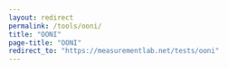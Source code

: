 ```yaml
---
layout: redirect
permalink: /tools/ooni/
title: "OONI"
page-title: "OONI"
redirect_to: "https://measurementlab.net/tests/ooni"
---
```

